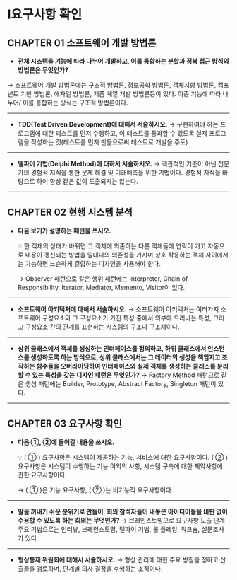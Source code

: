 # Ⅰ요구사항 확인

## CHAPTER 01 소프트웨어 개발 방법론

- **전체 시스템을 기능에 따라 나누어 개발하고, 이를 통합하는 분할과 정복 접근 방식의 방법론은 무엇인가?**
  
→ 소프트웨어 개발 방법론에는 구조적 방법론, 정보공학 방법론, 객체지향 방법론, 컴포넌트 기반 방법론, 애자일 방법론, 제품 계열 개발 방법론등이 있다.
이중 기능에 따라 나누어/ 이를 통합하는 방식는 구조적 방법론이다.

---

- **TDD(Test Driven Development)에 대해서 서술하시오.**
→ 구현하여야 하는 프로그램에 대한 테스트를 먼저 수행하고, 이 테스트를 통과할 수 있도록 실제 프로그램을 작성하는 것(테스트를 먼저 만듦으로써 테스트로 개발을 주도)

---

- **델파이 기법(Delphi Method)에 대하서 서술하시오.**
→ 객관적인 기준이 아닌 전문가의 경험적 지식을 통한 문제 해결 및 미래예측을 위한 기법이다.
경험적 지식을 바탕으로 하여 항상 같은 값이 도출되지는 않는다.

---

## CHAPTER 02 현행 시스템 분석

- **다음 보기가 설명하는 패턴을 쓰시오.**
    
    <aside>
    💡 한 객체의 상태가 바뀌면 그 객체에 의존하는 다른 객체들에 연락이 가고 자동으로 내용이 갱신되는 방법을 일대다의 의존성을 가지며 상호 작용하는 객체 사이에서는 가능하면 느슨하게 결합하는 디자인을 사용해야 한다.
    
    </aside>
    
    → Observer 패턴으로 같은 행위 패턴에는 Interpreter, Chain of Responsibility, Iterator, Mediator,  Memento, Visitor이 있다.
    

---

- **소프트웨어 아키텍처에 대해서 서술하시오.**
→ 소프트웨어 아키텍처는 여러가지 소프트웨어 구성요소와 그 구성요소가 가진 특성 중에서 외부에 드러나는 특성, 그리고 구성요소 간의 관계를 표현하는 시스템의 구조나 구조체이다.

---

- **상위 클래스에서 객체를 생성하는 인터페이스를 정의하고, 하위 클래스에서 인스턴스를 생성하도록 하는 방식으로, 상위 클래스에서는 그 데이터의 생성을 책임지고 조작하는 함수들을 오버라이딩하여 인터페이스와 실제 객체를 생성하는 클래스를 분리할 수 있는 특성을 갖는 디자인 패턴은 무엇인가?**
→ Factory Method 패턴으로 같은 생성 패턴에는 Builder, Prototype, Abstract Factory, Singleton 패턴이 있다.

---

## CHAPTER 03 요구사항 확인

- **다음 ①, ②에 들어갈 내용을 쓰시오.**
    
    <aside>
    💡 ( ① ) 요구사항은 시스템이 제공하는 기능, 서비스에 대한 요구사항이다.
    ( ② ) 요구사항은 시스템이 수행하는 기능 이외의 사항, 시스템 구축에 대한 제약사항에 관한 요구사항이다.
    
    </aside>
    
    → ( ① )은 기능 요구사항, ( ② )는 비기능적 요구사항이다.
    

---

- **말을 꺼내기 쉬운 분위기로 만들어, 회의 참석자들이 내놓은 아이디어들을 비판 없이 수용할 수 있도록 하는 회의는 무엇인가?**
→ 브레인스토밍으로 요구사항 도출 단계 주요 기법으로는 인터뷰, 브레인스토밍, 델파이 기법, 롤 플레잉, 워크숍, 설문조사가 있다.

---

- **형상통제 위원회에 대해서 서술하시오.**
→ 형상 관리에 대한 주요 방침을 정하고 산출물을 검토하며, 단계별 의사 결정을 수행하는 조직이다.
